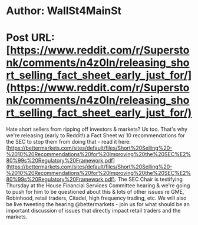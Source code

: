 # Author: WallSt4MainSt
# Post URL: [https://www.reddit.com/r/Superstonk/comments/n4z0ln/releasing_short_selling_fact_sheet_early_just_for/](https://www.reddit.com/r/Superstonk/comments/n4z0ln/releasing_short_selling_fact_sheet_early_just_for/)


Hate short sellers from ripping off investors & markets? Us too. That's why we're releasing (early to Reddit!) a Fact Sheet w/ 10 recommendations for the SEC to stop them from doing that - read it here: [https://bettermarkets.com/sites/default/files/Short%20Selling%20-%2010%20Recommendations%20for%20Improving%20the%20SEC%E2%80%99s%20Regulatory%20Framework.pdf](https://bettermarkets.com/sites/default/files/Short%20Selling%20-%2010%20Recommendations%20for%20Improving%20the%20SEC%E2%80%99s%20Regulatory%20Framework.pdf). The SEC Chair is testifying Thursday at the House Financial Services Committee hearing & we're going to push for him to be questioned about this & lots of other issues re GME, Robinhood, retail traders, Citadel, high frequency trading, etc. We will also be live tweeting the hearing @bettermarkets - join us for what should be an important discussion of issues that directly impact retail traders and the markets.